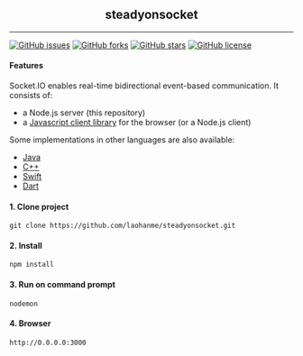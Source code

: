 <center><h2>steadyonsocket</h2></center>
<hr>

[![GitHub issues](https://img.shields.io/github/issues/laohanme/steadyonsocket)](https://github.com/laohanme/steadyonsocket/issues)
[![GitHub forks](https://img.shields.io/github/forks/laohanme/steadyonsocket)](https://github.com/laohanme/steadyonsocket/network)
[![GitHub stars](https://img.shields.io/github/stars/laohanme/steadyonsocket)](https://github.com/laohanme/steadyonsocket/stargazers)
[![GitHub license](https://img.shields.io/github/license/laohanme/steadyonsocket)](https://github.com/laohanme/steadyonsocket)

#### Features 
Socket.IO enables real-time bidirectional event-based communication. It consists of:

- a Node.js server (this repository)
- a [Javascript client library](https://github.com/socketio/socket.io-client) for the browser (or a Node.js client)

Some implementations in other languages are also available:
- [Java](https://github.com/socketio/socket.io-client-java)
- [C++](https://github.com/socketio/socket.io-client-cpp)
- [Swift](https://github.com/socketio/socket.io-client-swift)
- [Dart](https://github.com/rikulo/socket.io-client-dart)

#### 1. Clone project
```
git clone https://github.com/laohanme/steadyonsocket.git
```
#### 2. Install 
``` 
npm install
```

#### 3. Run on command prompt
```
nodemon
```

#### 4. Browser
```
http://0.0.0.0:3000
```
